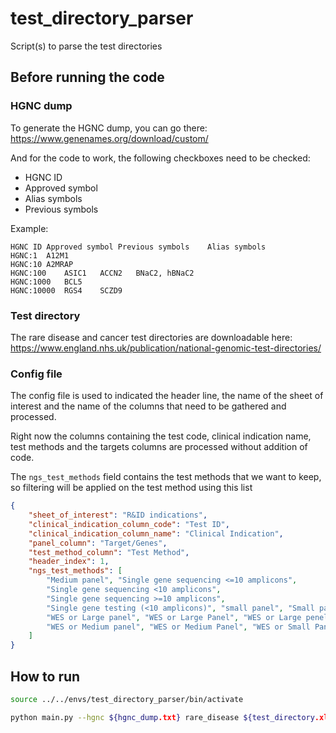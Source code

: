 # test_directory_parser
Script(s) to parse the test directories

## Before running the code

### HGNC dump

To generate the HGNC dump, you can go there: https://www.genenames.org/download/custom/

And for the code to work, the following checkboxes need to be checked:

- HGNC ID
- Approved symbol
- Alias symbols
- Previous symbols

Example:

```tsv
HGNC ID	Approved symbol	Previous symbols	Alias symbols
HGNC:1	A12M1		
HGNC:10	A2MRAP		
HGNC:100	ASIC1	ACCN2	BNaC2, hBNaC2
HGNC:1000	BCL5		
HGNC:10000	RGS4	SCZD9	
```

### Test directory

The rare disease and cancer test directories are downloadable here: https://www.england.nhs.uk/publication/national-genomic-test-directories/

### Config file

The config file is used to indicated the header line, the name of the sheet of interest and the name of the columns that need to be gathered and processed.

Right now the columns containing the test code, clinical indication name, test methods and the targets columns are processed without addition of code.

The `ngs_test_methods` field contains the test methods that we want to keep, so filtering will be applied on the test method using this list

```json
{
    "sheet_of_interest": "R&ID indications",
    "clinical_indication_column_code": "Test ID",
    "clinical_indication_column_name": "Clinical Indication",
    "panel_column": "Target/Genes",
    "test_method_column": "Test Method",
    "header_index": 1,
    "ngs_test_methods": [
        "Medium panel", "Single gene sequencing <=10 amplicons",
        "Single gene sequencing <10 amplicons",
        "Single gene sequencing >=10 amplicons",
        "Single gene testing (<10 amplicons)", "small panel", "Small panel",
        "WES or Large panel", "WES or Large Panel", "WES or Large penel",
        "WES or Medium panel", "WES or Medium Panel", "WES or Small Panel", "WGS"
    ]
}
```

## How to run

```bash
source ../../envs/test_directory_parser/bin/activate

python main.py --hgnc ${hgnc_dump.txt} rare_disease ${test_directory.xlsx} configs/220421_RD.json
```
